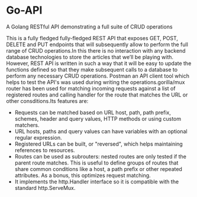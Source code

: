 # Go-API
A Golang RESTful API demonstrating a full suite of CRUD operations


This is a fully fledged  fully-fledged REST API that exposes GET, POST, DELETE and PUT endpoints that will subsequently allow  to perform the full range of CRUD operations.In this there is no interaction with any backend database technologies to store the articles that we’ll be playing with. However,  REST API is written in such a way that it will be easy to update the functions  defined so that they make subsequent calls to a database to perform any necessary CRUD operations.
Postman an API client tool which helps to test the API's was used during writing the operations.gorilla/mux router has been used for matching incoming requests against a list of registered routes and calling handler for the route that matches the URL or other consditions.Its features are:
* Requests can be matched based on URL host, path, path prefix, schemes,
  header and query values, HTTP methods or using custom matchers.
* URL hosts, paths and query values can have variables with an optional
  regular expression.
* Registered URLs can be built, or "reversed", which helps maintaining
  references to resources.
* Routes can be used as subrouters: nested routes are only tested if the
  parent route matches. This is useful to define groups of routes that
  share common conditions like a host, a path prefix or other repeated
  attributes. As a bonus, this optimizes request matching.
* It implements the http.Handler interface so it is compatible with the
  standard http.ServeMux.
